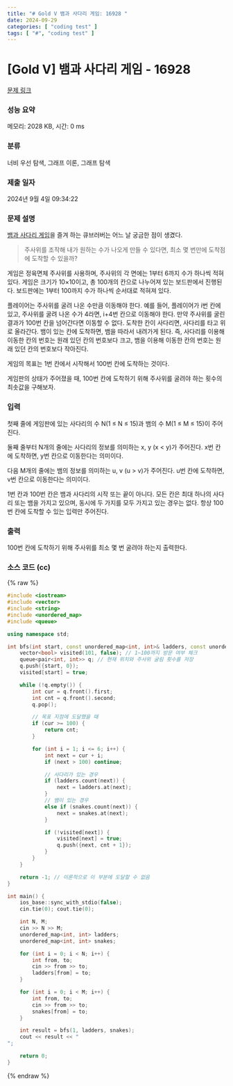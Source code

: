 ```yaml
---
title: "# Gold V 뱀과 사다리 게임: 16928 "
date: 2024-09-29
categories: [ "coding test" ]
tags: [ "#", "coding test" ]
---
```


# [Gold V] 뱀과 사다리 게임 - 16928 

[문제 링크](https://www.acmicpc.net/problem/16928) 

### 성능 요약

메모리: 2028 KB, 시간: 0 ms

### 분류

너비 우선 탐색, 그래프 이론, 그래프 탐색

### 제출 일자

2024년 9월 4일 09:34:22

### 문제 설명

<p><a href="https://en.wikipedia.org/wiki/Snakes_and_Ladders">뱀과 사다리 게임</a>을 즐겨 하는 큐브러버는 어느 날 궁금한 점이 생겼다.</p>

<blockquote>
<p>주사위를 조작해 내가 원하는 수가 나오게 만들 수 있다면, 최소 몇 번만에 도착점에 도착할 수 있을까?</p>
</blockquote>

<p>게임은 정육면체 주사위를 사용하며, 주사위의 각 면에는 1부터 6까지 수가 하나씩 적혀있다. 게임은 크기가 10×10이고, 총 100개의 칸으로 나누어져 있는 보드판에서 진행된다. 보드판에는 1부터 100까지 수가 하나씩 순서대로 적혀져 있다.</p>

<p>플레이어는 주사위를 굴려 나온 수만큼 이동해야 한다. 예를 들어, 플레이어가 i번 칸에 있고, 주사위를 굴려 나온 수가 4라면, i+4번 칸으로 이동해야 한다. 만약 주사위를 굴린 결과가 100번 칸을 넘어간다면 이동할 수 없다. 도착한 칸이 사다리면, 사다리를 타고 위로 올라간다. 뱀이 있는 칸에 도착하면, 뱀을 따라서 내려가게 된다. 즉, 사다리를 이용해 이동한 칸의 번호는 원래 있던 칸의 번호보다 크고, 뱀을 이용해 이동한 칸의 번호는 원래 있던 칸의 번호보다 작아진다.</p>

<p>게임의 목표는 1번 칸에서 시작해서 100번 칸에 도착하는 것이다.</p>

<p>게임판의 상태가 주어졌을 때, 100번 칸에 도착하기 위해 주사위를 굴려야 하는 횟수의 최솟값을 구해보자.</p>

### 입력 

 <p>첫째 줄에 게임판에 있는 사다리의 수 N(1 ≤ N ≤ 15)과 뱀의 수 M(1 ≤ M ≤ 15)이 주어진다.</p>

<p>둘째 줄부터 N개의 줄에는 사다리의 정보를 의미하는 x, y (x < y)가 주어진다. x번 칸에 도착하면, y번 칸으로 이동한다는 의미이다.</p>

<p>다음 M개의 줄에는 뱀의 정보를 의미하는 u, v (u > v)가 주어진다. u번 칸에 도착하면, v번 칸으로 이동한다는 의미이다.</p>

<p>1번 칸과 100번 칸은 뱀과 사다리의 시작 또는 끝이 아니다. 모든 칸은 최대 하나의 사다리 또는 뱀을 가지고 있으며, 동시에 두 가지를 모두 가지고 있는 경우는 없다. 항상 100번 칸에 도착할 수 있는 입력만 주어진다.</p>

### 출력 

 <p>100번 칸에 도착하기 위해 주사위를 최소 몇 번 굴려야 하는지 출력한다.</p>


### 소스 코드 (cc)
{% raw %}
```cc
#include <iostream>
#include <vector>
#include <string>
#include <unordered_map>
#include <queue>

using namespace std;

int bfs(int start, const unordered_map<int, int>& ladders, const unordered_map<int, int>& snakes) {
    vector<bool> visited(101, false); // 1~100까지 방문 여부 체크
    queue<pair<int, int>> q; // 현재 위치와 주사위 굴림 횟수를 저장
    q.push({start, 0});
    visited[start] = true;

    while (!q.empty()) {
        int cur = q.front().first;
        int cnt = q.front().second;
        q.pop();

        // 목표 지점에 도달했을 때
        if (cur >= 100) {
            return cnt;
        }

        for (int i = 1; i <= 6; i++) {
            int next = cur + i;
            if (next > 100) continue;

            // 사다리가 있는 경우
            if (ladders.count(next)) {
                next = ladders.at(next);
            }
            // 뱀이 있는 경우
            else if (snakes.count(next)) {
                next = snakes.at(next);
            }

            if (!visited[next]) {
                visited[next] = true;
                q.push({next, cnt + 1});
            }
        }
    }

    return -1; // 이론적으로 이 부분에 도달할 수 없음
}

int main() {
    ios_base::sync_with_stdio(false);
    cin.tie(0); cout.tie(0);

    int N, M;
    cin >> N >> M;
    unordered_map<int, int> ladders;
    unordered_map<int, int> snakes;

    for (int i = 0; i < N; i++) {
        int from, to;
        cin >> from >> to;
        ladders[from] = to;
    }

    for (int i = 0; i < M; i++) {
        int from, to;
        cin >> from >> to;
        snakes[from] = to;
    }

    int result = bfs(1, ladders, snakes);
    cout << result << "
";

    return 0;
}
```
{% endraw %}
